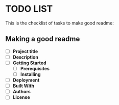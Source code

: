 # TODO LIST

This is the checklist of tasks to make good readme:


## Making a good readme

- [ ] **Project title**
- [ ] **Description**
- [ ] **Getting Started**
  - [ ] **Prerequisites**
  - [ ] **Installing**
- [ ] **Deployment**
- [ ] **Built With**
- [ ] **Authors**
- [ ] **License**
